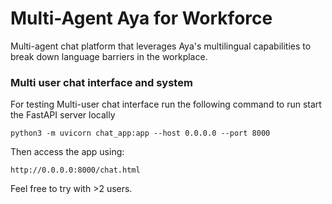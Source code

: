 # Multi-Agent Aya for Workforce

Multi-agent chat platform that leverages Aya's multilingual capabilities to break down language barriers in the workplace.


### Multi user chat interface and system
For testing Multi-user chat interface run the following command to run start the FastAPI server locally

```
python3 -m uvicorn chat_app:app --host 0.0.0.0 --port 8000
```

Then access the app using:
```
http://0.0.0.0:8000/chat.html
```
Feel free to try with >2 users.
